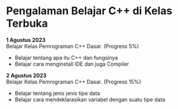 # Pengalaman Belajar C++ di Kelas Terbuka </h3>

**1 Agustus 2023** <br>
Belajar Kelas Pemrograman C++ Dasar. (Progress 5%)
* Belajar tentang apa itu C++ dan fungsinya
* Belajar cara menginstall IDE dan juga Compiler

**2 Agustus 2023** <br>
Belajar Kelas Pemrograman C++ Dasar. (Progress 15%)
* Belajar tentang jenis jenis tipe data
* Belajar cara mendeklarasikan variabel dengan suatu tipe data

